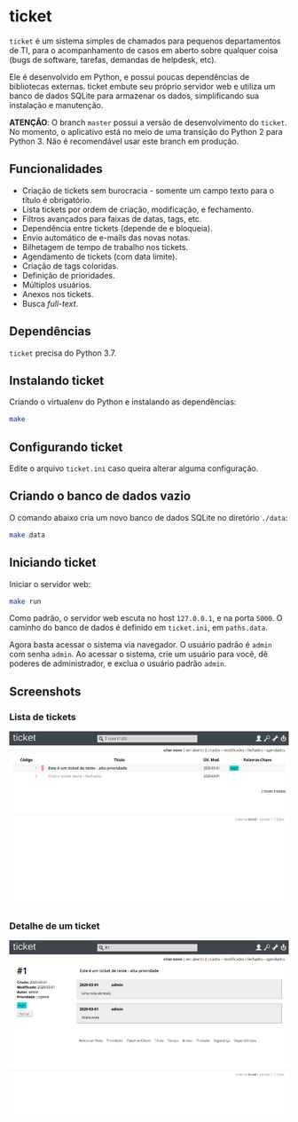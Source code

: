 # ticket

`ticket` é um sistema simples de chamados para pequenos departamentos de TI,
para o acompanhamento de casos em aberto sobre qualquer coisa (bugs de software,
tarefas, demandas de helpdesk, etc).

Ele é desenvolvido em Python, e possui poucas dependências de bibliotecas
externas. ticket embute seu próprio servidor web e utiliza um banco de dados
SQLite para armazenar os dados, simplificando sua instalação e manutenção.

**ATENÇÃO**: O branch `master` possui a versão de desenvolvimento do `ticket`.
No momento, o aplicativo está no meio de uma transição do Python 2 para Python
3. Não é recomendável usar este branch em produção.

## Funcionalidades

- Criação de tickets sem burocracia - somente um campo texto para o título é obrigatório.
- Lista tickets por ordem de criação, modificação, e fechamento.
- Filtros avançados para faixas de datas, tags, etc.
- Dependência entre tickets (depende de e bloqueia).
- Envio automático de e-mails das novas notas.
- Bilhetagem de tempo de trabalho nos tickets.
- Agendamento de tickets (com data limite).
- Criação de tags coloridas.
- Definição de prioridades.
- Múltiplos usuários.
- Anexos nos tickets.
- Busca _full-text_.

## Dependências

`ticket` precisa do Python 3.7.

## Instalando ticket

Criando o virtualenv do Python e instalando as dependências:

```bash
make
```

## Configurando ticket

Edite o arquivo `ticket.ini` caso queira alterar alguma configuração.

## Criando o banco de dados vazio

O comando abaixo cria um novo banco de dados SQLite no diretório `./data`:

```bash
make data
```

## Iniciando ticket

Iniciar o servidor web:

```bash
make run
```

Como padrão, o servidor web escuta no host `127.0.0.1`, e na porta `5000`. O
caminho do banco de dados é definido em `ticket.ini`, em `paths.data`.

Agora basta acessar o sistema via navegador. O usuário padrão é `admin` com
senha `admin`. Ao acessar o sistema, crie um usuário para você, dê poderes de
administrador, e exclua o usuário padrão `admin`.

## Screenshots

### Lista de tickets

![Lista de tickets](./assets/readme-list.png)

### Detalhe de um ticket

![Detalhe de um ticket](./assets/readme-detail.png)
